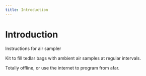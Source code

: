 ```yaml
---
title: Introduction
---
```




# Introduction

Instructions for air sampler



Kit to fill tedlar bags with ambient air samples at regular intervals.

Totally offline, or use the internet to program from afar.